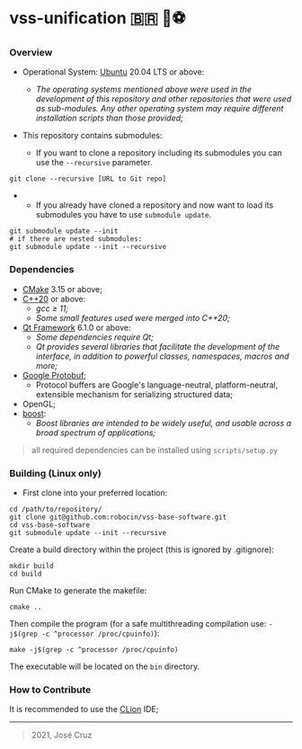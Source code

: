 # vss-unification 🇧🇷 🤖⚽

### **Overview**

- Operational System: [Ubuntu](https://ubuntu.com/) 20.04 LTS or above:
    - _The operating systems mentioned above were used in the development of this repository and other repositories that
      were used as sub-modules. Any other operating system may require different installation scripts than those
      provided;_

- This repository contains submodules:
    - If you want to clone a repository including its submodules you can use the  `--recursive`  parameter.

```
git clone --recursive [URL to Git repo]
```

-
    - If you already have cloned a repository and now want to load its submodules you have to use  `submodule update`.

```
git submodule update --init
# if there are nested submodules:
git submodule update --init --recursive
```

### **Dependencies**

- [CMake](https://cmake.org/) 3.15 or above;
- [C++20](https://en.cppreference.com/w/cpp/20) or above:
    - _gcc ≥ 11;_
    - _Some small features used were merged into C++20;_
- [Qt Framework](https://www.qt.io/) 6.1.0 or above:
    - _Some dependencies require Qt;_
    - _Qt provides several libraries that facilitate the development of the interface, in addition to powerful classes,
      namespaces, macros and more;_
- [Google Protobuf](https://developers.google.com/protocol-buffers);
    - Protocol buffers are Google's language-neutral, platform-neutral, extensible mechanism for serializing structured
      data;
- OpenGL;
- [boost](https://www.boost.org/):
    - _Boost libraries are intended to be widely useful, and usable across a broad spectrum of applications;_

> all required dependencies can be installed using `scripts/setup.py`

### Building (Linux only)

- First clone into your preferred location:

```
cd /path/to/repository/
git clone git@github.com:robocin/vss-base-software.git
cd vss-base-software
git submodule update --init --recursive
```

Create a build directory within the project (this is ignored by .gitignore):

```
mkdir build
cd build
```

Run CMake to generate the makefile:

```
cmake ..
```

Then compile the program (for a safe multithreading compilation use: `-j$(grep -c ^processor /proc/cpuinfo)`):

```
make -j$(grep -c ^processor /proc/cpuinfo)
```

The executable will be located on the  `bin`  directory.

### How to Contribute

It is recommended to use the [CLion](https://www.jetbrains.com/clion/download/) IDE;

---
> 2021, José Cruz
